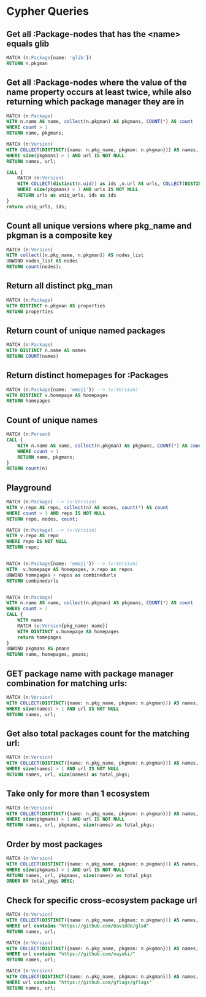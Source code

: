 # Cypher Queries

## Get all :Package-nodes that has the \<name> equals glib

```sql
MATCH (n:Package{name: 'glib'})
RETURN n.pkgman
```

## Get all :Package-nodes where the value of the name property occurs at least twice, while also returning which package manager they are in

```sql
MATCH (n:Package)
WITH n.name AS name, collect(n.pkgman) AS pkgmans, COUNT(*) AS count
WHERE count > 1
RETURN name, pkgmans;
```

```sql
MATCH (n:Version)
WITH COLLECT(DISTINCT({name: n.pkg_name, pkgman: n.pkgman})) AS names, n.url AS url, COLLECT(DISTINCT(n.pkgman)) AS pkgmans
WHERE size(pkgmans) > 1 AND url IS NOT NULL
RETURN names, url;
```

```sql
CALL {
    MATCH (n:Version)
    WITH COLLECT(distinct(n.uid)) as ids ,n.url AS urls, COLLECT(DISTINCT(n.pkgman)) AS pkgmans
    WHERE size(pkgmans) > 1 AND urls IS NOT NULL
    RETURN urls as uniq_urls, ids as ids
}
return uniq_urls, ids;
```

## Count all unique versions where pkg_name and pkgman is a composite key

```sql
MATCH (n:Version)
WITH collect([n.pkg_name, n.pkgman]) AS nodes_list
UNWIND nodes_list AS nodes
RETURN count(nodes);
```

## Return all distinct pkg_man

```sql
MATCH (n:Package)
WITH DISTINCT n.pkgman AS properties
RETURN properties
```

## Return count of unique named packages

```sql
MATCH (n:Package)
WITH DISTINCT n.name AS names
RETURN COUNT(names)
```

## Return distinct homepages for :Packages

```sql
MATCH (n:Package{name: 'emoji'}) --> (v:Version)
WITH DISTINCT v.homepage AS homepages
RETURN homepages
```

## Count of unique names

```sql
MATCH (n:Person)
CALL {
    WITH n.name AS name, collect(n.pkgman) AS pkgmans, COUNT(*) AS count
    WHERE count > 1
    RETURN name, pkgmans;
}
RETURN count(n)
```

## Playground

```sql
MATCH (n:Package) --> (v:Version)
WITH v.repo AS repo, collect(n) AS nodes, count(*) AS count
WHERE count > 1 AND repo IS NOT NULL
RETURN repo, nodes, count;

MATCH (n:Package) --> (v:Version)
WITH v.repo AS repo
WHERE repo IS NOT NULL
RETURN repo;


MATCH (n:Package{name: 'emoji'}) --> (v:Version)
WITH  v.homepage AS homepages, v.repo as repos
UNWIND homepages + repos as combinedurls
RETURN combinedurls


MATCH (n:Package)
WITH n.name AS name, collect(n.pkgman) AS pkgmans, COUNT(*) AS count
WHERE count > 7
CALL {
    WITH name
    MATCH (v:Version{pkg_name: name})
    WITH DISTINCT v.homepage AS homepages
    return homepages
}
UNWIND pkgmans AS pmans
RETURN name, homepages, pmans;
```

## GET package name with package manager combination for matching urls:

```sql
MATCH (n:Version)
WITH COLLECT(DISTINCT({name: n.pkg_name, pkgman: n.pkgman})) AS names, n.url AS url
WHERE size(names) > 1 AND url IS NOT NULL
RETURN names, url;
```

## Get also total packages count for the matching url:

```sql
MATCH (n:Version)
WITH COLLECT(DISTINCT({name: n.pkg_name, pkgman: n.pkgman})) AS names, n.url AS url
WHERE size(names) > 1 AND url IS NOT NULL
RETURN names, url, size(names) as total_pkgs;
```

## Take only for more than 1 ecosystem

```sql
MATCH (n:Version)
WITH COLLECT(DISTINCT({name: n.pkg_name, pkgman: n.pkgman})) AS names, n.url AS url, COLLECT(DISTINCT(n.pkgman)) AS pkgmans
WHERE size(pkgmans) > 1 AND url IS NOT NULL
RETURN names, url, pkgmans, size(names) as total_pkgs;
```

## Order by most packages

```sql
MATCH (n:Version)
WITH COLLECT(DISTINCT({name: n.pkg_name, pkgman: n.pkgman})) AS names, n.url AS url, COLLECT(DISTINCT(n.pkgman)) AS pkgmans
WHERE size(pkgmans) > 1 AND url IS NOT NULL
RETURN names, url, pkgmans, size(names) as total_pkgs
ORDER BY total_pkgs DESC;
```

## Check for specific cross-ecosystem package url

```sql
MATCH (n:Version)
WITH COLLECT(DISTINCT({name: n.pkg_name, pkgman: n.pkgman})) AS names, n.url AS url
WHERE url contains "https://github.com/Dav1dde/glad"
RETURN names, url;
```

```sql
MATCH (n:Version)
WITH COLLECT(DISTINCT({name: n.pkg_name, pkgman: n.pkgman})) AS names, n.url AS url
WHERE url contains "https://github.com/nayuki/"
RETURN names, url;
```

```sql
MATCH (n:Version)
WITH COLLECT(DISTINCT({name: n.pkg_name, pkgman: n.pkgman})) AS names, n.url AS url
WHERE url contains "https://github.com/gflags/gflags"
RETURN names, url;
```
